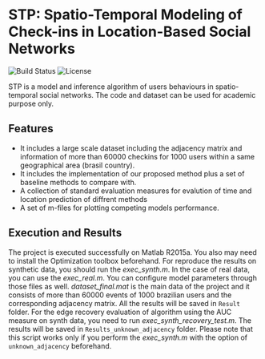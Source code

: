 # STP: Spatio-Temporal Modeling of Check-ins in Location-Based Social Networks
![Build Status](https://img.shields.io/teamcity/codebetter/bt428.svg)
![License](https://img.shields.io/badge/license-BSD-blue.svg)

STP is a model and inference algorithm of users behaviours in spatio-temporal social networks. The code and dataset can be used for academic purpose only.
## Features
* It includes a large scale dataset including the adjacency matrix and information of more than 60000 checkins for 1000 users within a same geographical area (brasil country).
* It includes the implementation of our proposed method plus a set of baseline methods to compare with.
* A collection of standard evaluation measures for evalution of time and location prediction of diffrent methods
* A set of m-files for plotting competing models performance.

## Execution and Results
The project is executed successfully on Matlab R2015a. You also may need to install the Optimization toolbox beforehand.
For reproduce the results on synthetic data, you should run the *exec_synth.m*. In the case of real data, you can use the *exec_real.m*.
You can configure model parameters through those files as well. *dataset_final.mat* is the main data of the project and it consists of more than 60000 events of 1000 brazilian users and the corresponding adjacency matrix.
All the results will be saved in `Result` folder.
For the edge recovery evaluation of algorithm using the AUC measure on synth data, you need to run *exec_synth_recovery_test.m*. The results will be saved in `Results_unknown_adjacency` folder.
Please note that this script works only if you perform the *exec_synth.m* with the option of `unknown_adjacency` beforehand. 
